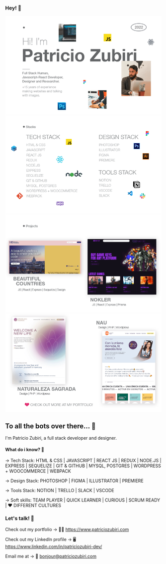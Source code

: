 ### Hey! 👋

![Patricio Zubiri github](https://github.com/zpzub/zpzub/blob/main/pz_github_cover.png "Patricio Zubiri")
![Patricio Zubiri stacks](https://github.com/zpzub/zpzub/blob/main/pz_stacks.png "Patricio Zubiri Stacks")
![Patricio Zubiri p1](https://github.com/zpzub/zpzub/blob/main/pz_github_projects1.png "Patricio Zubiri Projects")
![Patricio Zubiri p2](https://github.com/zpzub/zpzub/blob/main/pz_github_projects2.png "Patricio Zubiri Projects")




##  To all the bots over there... 🤖
I'm Patricio Zubiri, a full stack developer and designer.  

#### What do i know? 🧠

→ Tech Stack: HTML & CSS | JAVASCRIPT | REACT JS | REDUX | NODE.JS | EXPRESS | SEQUELIZE | GIT & GITHUB | MYSQL, POSTGRES | WORDPRESS + WOOCOMMERCE | WEBPACK <br/>

→ Design Stack: PHOTOSHOP | FIGMA | ILLUSTRATOR | PREMIERE

→ Tools Stack: NOTION | TRELLO | SLACK | VSCODE

→ Soft skills: TEAM PLAYER | QUICK LEARNER | CURIOUS | SCRUM READY | ❤️ DIFFERENT CULTURES

### Let's talk! 💬

Check out my portfolio → 🧔🏻 https://www.patriciozubiri.com

Check out my LinkedIn profile → 🖥 https://www.linkedin.com/in/patriciozubiri-dev/

Email me at → 💌 bonjour@patriciozubiri.com


